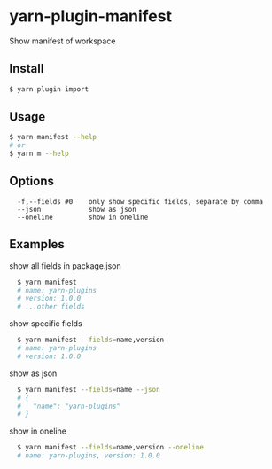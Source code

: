 # yarn-plugin-manifest

Show manifest of workspace

## Install

```bash
$ yarn plugin import 
```

## Usage

```bash
$ yarn manifest --help
# or
$ yarn m --help
```

## Options

```text
  -f,--fields #0    only show specific fields, separate by comma
  --json            show as json
  --oneline         show in oneline
```

## Examples

show all fields in package.json

```bash
  $ yarn manifest
  # name: yarn-plugins
  # version: 1.0.0
  # ...other fields
```

show specific fields

```bash
  $ yarn manifest --fields=name,version
  # name: yarn-plugins
  # version: 1.0.0
```

show as json

```bash
  $ yarn manifest --fields=name --json
  # {
  #   "name": "yarn-plugins"
  # }
```

show in oneline

```bash
  $ yarn manifest --fields=name,version --oneline
  # name: yarn-plugins, version: 1.0.0
```
